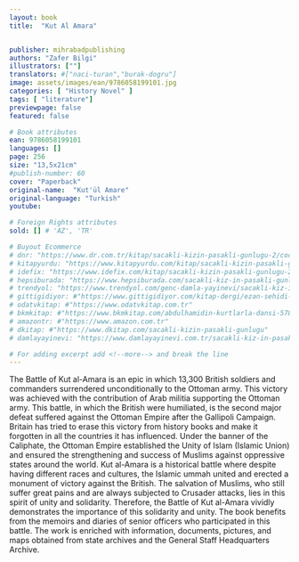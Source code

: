 ```yaml
---
layout: book
title:  "Kut Al Amara"


publisher: mihrabadpublishing
authors: "Zafer Bilgi"
illustrators: [""]
translators: #["naci-turan","burak-dogru"]
image: assets/images/ean/9786058199101.jpg
categories: [ "History Novel" ]
tags: [ "literature"]
previewpage: false
featured: false

# Book attributes
ean: 9786058199101
languages: []
page: 256
size: "13,5x21cm"
#publish-number: 60
cover: "Paperback"
original-name:  "Kut'ül Amare"
original-language: "Turkish"
youtube:

# Foreign Rights attributes
sold: [] # 'AZ', 'TR'

# Buyout Ecommerce
# dnr: "https://www.dr.com.tr/kitap/sacakli-kizin-pasakli-gunlugu-2/cocuk-ve-genclik/genclik-10-yas/roman-oyku/urunno=0001893059001"
# kitapyurdu: "https://www.kitapyurdu.com/kitap/sacakli-kizin-pasakli-gunlugu-2-/560122.html&filter_name=Sa%C3%A7akl%C4%B1+K%C4%B1z%27%C4%B1n+Pasakl%C4%B1+G%C3%BCnl%C3%BC%C4%9F%C3%BC+2"
# idefix: "https://www.idefix.com/kitap/sacakli-kizin-pasakli-gunlugu-2/cocuk-ve-genclik/genclik-10-yas/roman-oyku/urunno=0001893059001"
# hepsiburada: "https://www.hepsiburada.com/sacakli-kiz-in-pasakli-gunlugu-2-damla-yayinevi-p-HBV000012ER86"
# trendyol: "https://www.trendyol.com/genc-damla-yayinevi/sacakli-kiz-in-pasakli-gunlugu-2-p-54825777"
# gittigidiyor: #"https://www.gittigidiyor.com/kitap-dergi/ezan-sehidi-adnan-menderes_pdp_732728793"
# odatvkitap: #"https://www.odatvkitap.com.tr"
# bkmkitap: #"https://www.bkmkitap.com/abdulhamidin-kurtlarla-dansi-578226"
# amazontr: #"https://www.amazon.com.tr"
# dkitap: #"https://www.dkitap.com/sacakli-kizin-pasakli-gunlugu"
# damlayayinevi: "https://www.damlayayinevi.com.tr/sacakli-kiz-in-pasakli-gunlugu-2-bu-iste-bi-terslik-var"

# For adding excerpt add <!--more--> and break the line
---
```

The Battle of Kut al-Amara is an epic in which
13,300 British soldiers and commanders surrendered unconditionally to the Ottoman army. This
victory was achieved with the contribution of Arab
militia supporting the Ottoman army. This battle,
in which the British were humiliated, is the second
major defeat suffered against the Ottoman Empire
after the Gallipoli Campaign. Britain has tried to
erase this victory from history books and make
it forgotten in all the countries it has influenced.
Under the banner of the Caliphate, the Ottoman
Empire established the Unity of Islam (Islamic
Union) and ensured the strengthening and success
of Muslims against oppressive states around the
world. Kut al-Amara is a historical battle where
despite having different races and cultures, the
Islamic ummah united and erected a monument of
victory against the British. The salvation of Muslims, who still suffer great pains and are always
subjected to Crusader attacks, lies in this spirit of
unity and solidarity. Therefore, the Battle of Kut
al-Amara vividly demonstrates the importance of
this solidarity and unity. The book benefits from
the memoirs and diaries of senior officers who
participated in this battle. The work is enriched
with information, documents, pictures, and maps
obtained from state archives and the General Staff
Headquarters Archive.
<!--more--> 

